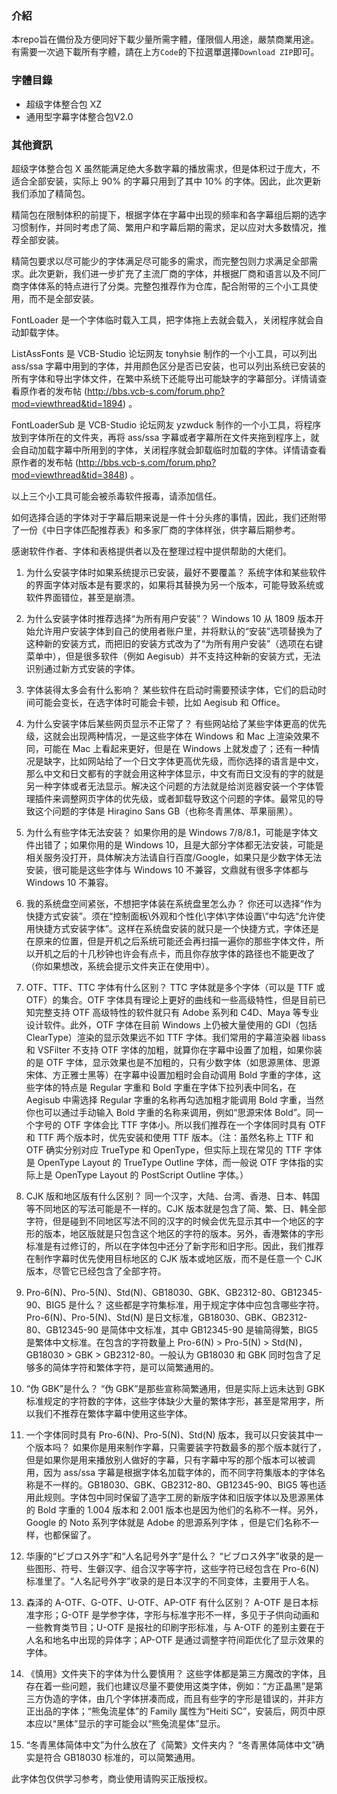 ### 介紹
本repo旨在備份及方便同好下載少量所需字體，僅限個人用途，嚴禁商業用途。<br>
有需要一次過下載所有字體，請在上方`Code`的下拉選單選擇`Download ZIP`即可。<br>

### 字體目錄
- 超级字体整合包 XZ
- 通用型字幕字体整合包V2.0

### 其他資訊
超级字体整合包 X 虽然能满足绝大多数字幕的播放需求，但是体积过于庞大，不适合全部安装，实际上 90% 的字幕只用到了其中 10% 的字体。因此，此次更新我们添加了精简包。

精简包在限制体积的前提下，根据字体在字幕中出现的频率和各字幕组后期的选字习惯制作，并同时考虑了简、繁用户和字幕后期的需求，足以应对大多数情况，推荐全部安装。

精简包要求以尽可能少的字体满足尽可能多的需求，而完整包则力求满足全部需求。此次更新，我们进一步扩充了主流厂商的字体，并根据厂商和语言以及不同厂商字体体系的特点进行了分类。完整包推荐作为仓库，配合附带的三个小工具使用，而不是全部安装。

FontLoader 是一个字体临时载入工具，把字体拖上去就会载入，关闭程序就会自动卸载字体。

ListAssFonts 是 VCB-Studio 论坛网友 tonyhsie 制作的一个小工具，可以列出 ass/ssa 字幕中用到的字体，并用颜色区分是否已安装，也可以列出系统已安装的所有字体和导出字体文件，在繁中系统下还能导出可能缺字的字幕部分。详情请查看原作者的发布帖 (http://bbs.vcb-s.com/forum.php?mod=viewthread&tid=1894) 。

FontLoaderSub 是 VCB-Studio 论坛网友 yzwduck 制作的一个小工具，将程序放到字体所在的文件夹，再将 ass/ssa 字幕或者字幕所在文件夹拖到程序上，就会自动加载字幕中所用到的字体，关闭程序就会卸载临时加载的字体。详情请查看原作者的发布帖 (http://bbs.vcb-s.com/forum.php?mod=viewthread&tid=3848) 。

以上三个小工具可能会被杀毒软件报毒，请添加信任。

如何选择合适的字体对于字幕后期来说是一件十分头疼的事情，因此，我们还附带了一份《中日字体匹配推荐表》和多家厂商的字体样张，供字幕后期参考。

感谢软件作者、字体和表格提供者以及在整理过程中提供帮助的大佬们。

01. 为什么安装字体时如果系统提示已安装，最好不要覆盖？
系统字体和某些软件的界面字体对版本是有要求的，如果将其替换为另一个版本，可能导致系统或软件界面错位，甚至是崩溃。

02. 为什么安装字体时推荐选择“为所有用户安装”？
Windows 10 从 1809 版本开始允许用户安装字体到自己的使用者账户里，并将默认的“安装”选项替换为了这种新的安装方式，而把旧的安装方式改为了“为所有用户安装”（选项在右键菜单中），但是很多软件（例如 Aegisub）并不支持这种新的安装方式，无法识别通过新方式安装的字体。

03. 字体装得太多会有什么影响？
某些软件在启动时需要预读字体，它们的启动时间可能会变长，在选字体时可能会卡顿，比如 Aegisub 和 Office。

04. 为什么安装字体后某些网页显示不正常了？
有些网站给了某些字体更高的优先级，这就会出现两种情况，一是这些字体在 Windows 和 Mac 上渲染效果不同，可能在 Mac 上看起来更好，但是在 Windows 上就发虚了；还有一种情况是缺字，比如网站给了一个日文字体更高优先级，而你选择的语言是中文，那么中文和日文都有的字就会用这种字体显示，中文有而日文没有的字的就是另一种字体或者无法显示。解决这个问题的方法就是给浏览器安装一个字体管理插件来调整网页字体的优先级，或者卸载导致这个问题的字体。最常见的导致这个问题的字体是 Hiragino Sans GB（也称冬青黑体、苹果丽黑）。

05. 为什么有些字体无法安装？
如果你用的是 Windows 7/8/8.1，可能是字体文件出错了；如果你用的是 Windows 10，且是大部分字体都无法安装，可能是相关服务没打开，具体解决方法请自行百度/Google，如果只是少数字体无法安装，很可能是这些字体与 Windows 10 不兼容，文鼎就有很多字体都与 Windows 10 不兼容。

06. 我的系统盘空间紧张，不想把字体装在系统盘里怎么办？
你还可以选择“作为快捷方式安装”。须在“控制面板\外观和个性化\字体\字体设置\”中勾选“允许使用快捷方式安装字体”。这样在系统盘安装的就只是一个快捷方式，字体还是在原来的位置，但是开机之后系统可能还会再扫描一遍你的那些字体文件，所以开机之后的十几秒钟也许会有点卡，而且你存放字体的路径也不能更改了（你如果想改，系统会提示文件夹正在使用中）。

07. OTF、TTF、TTC 字体有什么区别？
TTC 字体就是多个字体（可以是 TTF 或 OTF）的集合。OTF 字体具有理论上更好的曲线和一些高级特性，但是目前已知完整支持 OTF 高级特性的软件就只有 Adobe 系列和 C4D、Maya 等专业设计软件。此外，OTF 字体在目前 Windows 上仍被大量使用的 GDI（包括 ClearType）渲染的显示效果远不如 TTF 字体。我们常用的字幕渲染器 libass 和 VSFilter 不支持 OTF 字体的加粗，就算你在字幕中设置了加粗，如果你装的是 OTF 字体，显示效果也是不加粗的，只有少数字体（如思源黑体、思源宋体、方正雅士黑等）在字幕中设置加粗时会自动调用 Bold 字重的字体，这些字体的特点是 Regular 字重和 Bold 字重在字体下拉列表中同名，在 Aegisub 中需选择 Regular 字重的名称再勾选加粗才能调用 Bold 字重，当然你也可以通过手动输入 Bold 字重的名称来调用，例如“思源宋体 Bold”。同一个字号的 OTF 字体会比 TTF 字体小。所以我们推荐在一个字体同时具有 OTF 和 TTF 两个版本时，优先安装和使用 TTF 版本。（注：虽然名称上 TTF 和 OTF 确实分别对应 TrueType 和 OpenType，但实际上现在常见的 TTF 字体是 OpenType Layout 的 TrueType Outline 字体，而一般说 OTF 字体指的实际上是 OpenType Layout 的 PostScript Outline 字体。）

08. CJK 版和地区版有什么区别？
同一个汉字，大陆、台湾、香港、日本、韩国等不同地区的写法可能是不一样的。CJK 版本就是包含了简、繁、日、韩全部字符，但是碰到不同地区写法不同的汉字的时候会优先显示其中一个地区的字形的版本，地区版就是只包含这个地区的字符的版本。另外，香港繁体的字形标准是有过修订的，所以在字体包中还分了新字形和旧字形。因此，我们推荐在制作字幕时优先使用目标地区的 CJK 版本或地区版，而不是任意一个 CJK 版本，尽管它已经包含了全部字符。

09. Pro-6(N)、Pro-5(N)、Std(N)、GB18030、GBK、GB2312-80、GB12345-90、BIG5 是什么？
这些都是字符集标准，用于规定字体中应包含哪些字符。Pro-6(N)、Pro-5(N)、Std(N) 是日文标准，GB18030、GBK、GB2312-80、GB12345-90 是简体中文标准，其中 GB12345-90 是输简得繁，BIG5 是繁体中文标准。在包含的字符数量上 Pro-6(N) > Pro-5(N) > Std(N)，GB18030 > GBK > GB2312-80。一般认为 GB18030 和 GBK 同时包含了足够多的简体字符和繁体字符，是可以简繁通用的。

10. “伪 GBK”是什么？
“伪 GBK”是那些宣称简繁通用，但是实际上远未达到 GBK 标准规定的字符数的字体，这些字体缺少大量的繁体字形，甚至是常用字，所以我们不推荐在繁体字幕中使用这些字体。

11. 一个字体同时具有 Pro-6(N)、Pro-5(N)、Std(N) 版本，我可以只安装其中一个版本吗？
如果你是用来制作字幕，只需要装字符数最多的那个版本就行了，但是如果你是用来播放别人做好的字幕，只有字幕中写的那个版本可以被调用，因为 ass/ssa 字幕是根据字体名加载字体的，而不同字符集版本的字体名称是不一样的。GB18030、GBK、GB2312-80、GB12345-90、BIG5 等也适用此规则。字体包中同时保留了造字工房的新版字体和旧版字体以及思源黑体的 Bold 字重的 1.004 版本和 2.001 版本也是因为他们的名称不一样。另外，Google 的 Noto 系列字体就是 Adobe 的思源系列字体 ，但是它们名称不一样，也都保留了。

12. 华康的“ビブロス外字”和“人名記号外字”是什么？
“ビブロス外字”收录的是一些图形、符号、生僻汉字、组合汉字等字符，这些字符已经包含在 Pro-6(N) 标准里了。“人名記号外字”收录的是日本汉字的不同变体，主要用于人名。

13. 森泽的 A-OTF、G-OTF、U-OTF、AP-OTF 有什么区别？
A-OTF 是日本标准字形；G-OTF 是学参字体，字形与标准字形不一样，多见于子供向动画和一些教育类节目；U-OTF 是报社的印刷字形标准，与 A-OTF 的差别主要在于人名和地名中出现的异体字；AP-OTF 是通过调整字符间距优化了显示效果的字体。

14. 《慎用》文件夹下的字体为什么要慎用？
这些字体都是第三方魔改的字体，且存在着一些问题，我们也建议尽量不要使用这类字体，例如：“方正晶黑”是第三方伪造的字体，由几个字体拼凑而成，而且有些字的字形是错误的，并非方正出品的字体；“熊兔流星体”的 Family 属性为“Heiti SC”，安装后，网页中原本应以“黑体”显示的字可能会以“熊兔流星体”显示。

15. “冬青黑体简体中文”为什么放在了《简繁》文件夹内？
“冬青黑体简体中文”确实是符合 GB18030 标准的，可以简繁通用。

此字体包仅供学习参考，商业使用请购买正版授权。
